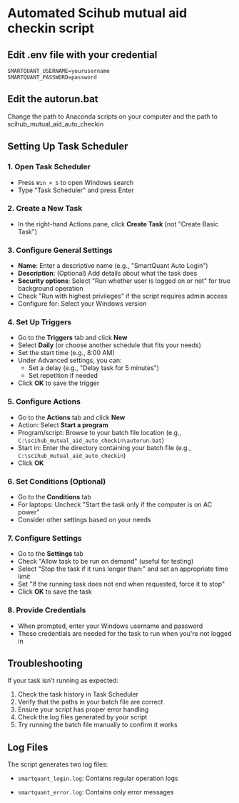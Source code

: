 # Automated Scihub mutual aid checkin script 

## Edit .env file with your credential

```
SMARTQUANT_USERNAME=yourusername
SMARTQUANT_PASSWORD=password
```

## Edit the autorun.bat

Change the path to Anaconda scripts on your computer and the path to scihub_mutual_aid_auto_checkin

## Setting Up Task Scheduler

### 1. Open Task Scheduler

- Press `Win + S` to open Windows search
- Type "Task Scheduler" and press Enter

### 2. Create a New Task

- In the right-hand Actions pane, click **Create Task** (not "Create Basic Task")

### 3. Configure General Settings

- **Name**: Enter a descriptive name (e.g., "SmartQuant Auto Login")
- **Description**: (Optional) Add details about what the task does
- **Security options**: Select "Run whether user is logged on or not" for true background operation
- Check "Run with highest privileges" if the script requires admin access
- Configure for: Select your Windows version

### 4. Set Up Triggers

- Go to the **Triggers** tab and click **New**
- Select **Daily** (or choose another schedule that fits your needs)
- Set the start time (e.g., 8:00 AM)
- Under Advanced settings, you can:
  - Set a delay (e.g., "Delay task for 5 minutes")
  - Set repetition if needed
- Click **OK** to save the trigger

### 5. Configure Actions

- Go to the **Actions** tab and click **New**
- Action: Select **Start a program**
- Program/script: Browse to your batch file location (e.g., `C:\scihub_mutual_aid_auto_checkin\autorun.bat`)
- Start in: Enter the directory containing your batch file (e.g., `C:\scihub_mutual_aid_auto_checkin`)
- Click **OK**

### 6. Set Conditions (Optional)

- Go to the **Conditions** tab
- For laptops: Uncheck "Start the task only if the computer is on AC power"
- Consider other settings based on your needs

### 7. Configure Settings

- Go to the **Settings** tab
- Check "Allow task to be run on demand" (useful for testing)
- Select "Stop the task if it runs longer than:" and set an appropriate time limit
- Set "If the running task does not end when requested, force it to stop"
- Click **OK** to save the task

### 8. Provide Credentials

- When prompted, enter your Windows username and password
- These credentials are needed for the task to run when you're not logged in

## Troubleshooting

If your task isn't running as expected:

1. Check the task history in Task Scheduler
2. Verify that the paths in your batch file are correct
3. Ensure your script has proper error handling
4. Check the log files generated by your script
5. Try running the batch file manually to confirm it works

## Log Files

The script generates two log files:

- `smartquant_login.log`: Contains regular operation logs

- `smartquant_error.log`: Contains only error messages
